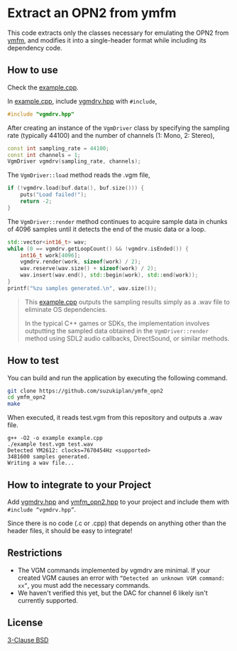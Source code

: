 # Extract an OPN2 from ymfm

This code extracts only the classes necessary for emulating the OPN2 from [ymfm](https://github.com/aaronsgiles/ymfm/tree/17decfae857b92ab55fbb30ade2287ace095a381), and modifies it into a single-header format while including its dependency code.
 
## How to use

Check the [example.cpp](./example.cpp).

In [example.cpp](./example.cpp), include [vgmdrv.hpp](./vgmdrv.hpp) with `#include`,

```c++
#include "vgmdrv.hpp"
```

After creating an instance of the `VgmDriver` class by specifying the sampling rate (typically 44100) and the number of channels (1: Mono, 2: Stereo),

```c++
const int sampling_rate = 44100;
const int channels = 1;
VgmDriver vgmdrv(sampling_rate, channels);
```

The `VgmDriver::load` method reads the .vgm file,

```c++
if (!vgmdrv.load(buf.data(), buf.size())) {
    puts("Load failed!");
    return -2;
}
```

The `VgmDriver::render` method continues to acquire sample data in chunks of 4096 samples until it detects the end of the music data or a loop.

```c++
std::vector<int16_t> wav;
while (0 == vgmdrv.getLoopCount() && !vgmdrv.isEnded()) {
    int16_t work[4096];
    vgmdrv.render(work, sizeof(work) / 2);
    wav.reserve(wav.size() + sizeof(work) / 2);
    wav.insert(wav.end(), std::begin(work), std::end(work));
}
printf("%zu samples generated.\n", wav.size());
```

> This [example.cpp](./example.cpp) outputs the sampling results simply as a .wav file to eliminate OS dependencies.
>
> In the typical C++ games or SDKs, the implementation involves outputting the sampled data obtained in the `VgmDriver::render` method using SDL2 audio callbacks, DirectSound, or similar methods.

## How to test

You can build and run the application by executing the following command.

```bash
git clone https://github.com/suzukiplan/ymfm_opn2
cd ymfm_opn2
make
```

When executed, it reads test.vgm from this repository and outputs a .wav file.

```text
g++ -O2 -o example example.cpp
./example test.vgm test.wav
Detected YM2612: clocks=7670454Hz <supported>
3481600 samples generated.
Writing a wav file...
```

## How to integrate to your Project

Add [vgmdrv.hpp](./vgmdrv.hpp) and [ymfm_opn2.hpp](./ymfm_opn2.hpp) to your project and include them with `#include “vgmdrv.hpp”`.

Since there is no code (.c or .cpp) that depends on anything other than the header files, it should be easy to integrate!

## Restrictions

- The VGM commands implemented by vgmdrv are minimal. If your created VGM causes an error with `“Detected an unknown VGM command: xx”`, you must add the necessary commands.
- We haven't verified this yet, but the DAC for channel 6 likely isn't currently supported.

## License

[3-Clause BSD](./LICENSE)

